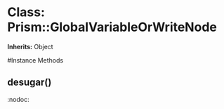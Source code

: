 # Class: Prism::GlobalVariableOrWriteNode
**Inherits:** Object
    




#Instance Methods
## desugar() [](#method-i-desugar)
:nodoc:

